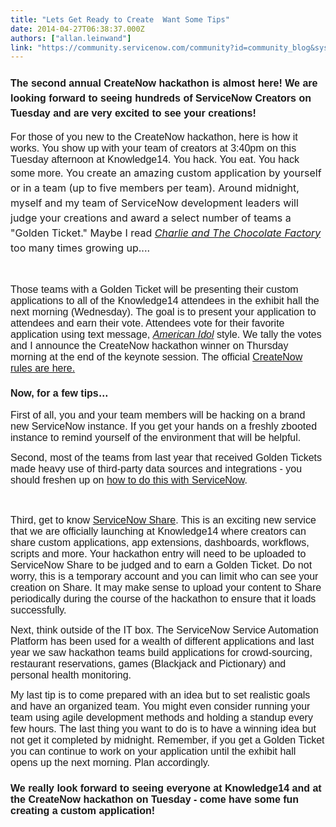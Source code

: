 ```yaml
---
title: "Lets Get Ready to Create  Want Some Tips"
date: 2014-04-27T06:38:37.000Z
authors: ["allan.leinwand"]
link: "https://community.servicenow.com/community?id=community_blog&sys_id=921e626ddbd0dbc01dcaf3231f96191b"
---
```

<h3 class="p1"><span style="line-height: 1.5em; font-size: 12pt; font-family: arial, helvetica, sans-serif;">The second annual CreateNow hackathon is almost here! We are looking forward to seeing hundreds of ServiceNow Creators on Tuesday and are very excited to see your creations!</span></h3><p class="p2"></p><p class="p1"><span style="font-family: arial, helvetica, sans-serif; font-size: 12pt;">For those of you new to the CreateNow hackathon, here is how it works. You show up with your team of creators at 3:40pm on this Tuesday afternoon at Knowledge14. You hack. You eat. You hack some more. </span><span style="font-size: 12pt; line-height: 1.5em;">You create an amazing custom application by yourself or in a team (up to five members per team). Around midnight, myself and my team of ServiceNow development leaders will judge your creations and award a select number of teams a "Golden Ticket." Maybe I read </span><span style="font-size: 12pt; line-height: 1.5em;"><em><a title=".wikipedia.org/wiki/Charlie_and_the_Chocolate_Factory" href="http://en.wikipedia.org/wiki/Charlie_and_the_Chocolate_Factory">Charlie and The Chocolate Factory</a></em></span><span style="font-size: 12pt; line-height: 1.5em;"> too many times growing up....</span></p><p class="p1"><span style="font-family: arial, helvetica, sans-serif; font-size: 12pt;"><br/></span></p><p class="p1"><span style="font-family: arial, helvetica, sans-serif; font-size: 12pt;">Those teams with a Golden Ticket will be presenting their custom applications to all of the Knowledge14 attendees in the exhibit hall the next morning (Wednesday). The goal is to present your application to attendees and earn their vote. Attendees vote for their favorite application using text message, <em><a title="w.americanidol.com/" href="http://www.americanidol.com/">American Idol</a></em> style. We tally the votes and I announce the CreateNow hackathon winner on Thursday morning at the end of the keynote session. The official <a title="nowledge.servicenow.com/hackathon.html" href="https://knowledge.servicenow.com/hackathon.html">CreateNow rules are here.</a></span></p><p class="p2"></p><h3 class="p1"><span style="font-family: arial, helvetica, sans-serif; font-size: 12pt;">Now, for a few tips… </span></h3><p class="p2"></p><p class="p1"><span style="font-family: arial, helvetica, sans-serif; font-size: 12pt;">First of all, you and your team members will be hacking on a brand new ServiceNow instance. If you get your hands on a freshly zbooted instance to remind yourself of the environment that will be helpful. </span></p><p class="p2"></p><p class="p1"><span style="font-family: arial, helvetica, sans-serif; font-size: 12pt;">Second, most of the teams from last year that received Golden Tickets made heavy use of third-party data sources and integrations - you should freshen up on <a title="ki.servicenow.com/index.php?title=Integration_Overview" href="http://wiki.servicenow.com/index.php?title=Integration_Overview">how to do this with ServiceNow</a>.</span></p><p><span style="font-family: arial, helvetica, sans-serif; font-size: 12pt;"><br/></span></p><p><span style="font-family: arial, helvetica, sans-serif; font-size: 12pt;">Third, get to know <a title="hare.servicenow.com/app.do#/home/false" href="https://share.servicenow.com/app.do#/home/false">ServiceNow Share</a>. This is an exciting new service that we are officially launching at Knowledge14 where creators can share custom applications, app extensions, dashboards, workflows, scripts and more. Your hackathon entry will need to be uploaded to ServiceNow Share to be judged and to earn a Golden Ticket. Do not worry, this is a temporary account and you can limit who can see your creation on Share. It may make sense to upload your content to Share periodically during the course of the hackathon to ensure that it loads successfully.</span></p><p></p><p class="p1"><span style="font-family: arial, helvetica, sans-serif; font-size: 12pt;">Next, think outside of the IT box. The ServiceNow Service Automation Platform has been used for a wealth of different applications and last year we saw hackathon teams build applications for crowd-sourcing, restaurant reservations, games (Blackjack and Pictionary) and personal health monitoring. </span></p><p class="p2"></p><p class="p1"><span style="font-family: arial, helvetica, sans-serif; font-size: 12pt;">My last tip is to come prepared with an idea but to set realistic goals and have an organized team. You might even consider running your team using agile development methods and holding a standup every few hours. The last thing you want to do is to have a winning idea but not get it completed by midnight. Remember, if you get a Golden Ticket you can continue to work on your application until the exhibit hall opens up the next morning. Plan accordingly.</span></p><p class="p2"></p><h3 class="p1"><span style="font-family: arial, helvetica, sans-serif; font-size: 12pt;">We really look forward to seeing everyone at Knowledge14 and at the CreateNow hackathon on Tuesday - come have some fun creating a custom application!</span></h3>
